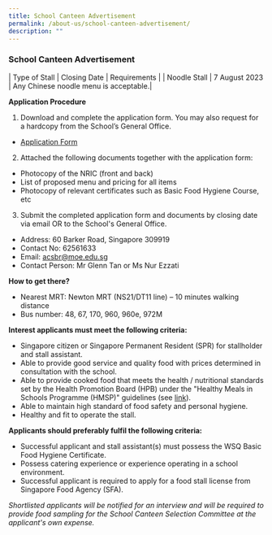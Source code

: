 ```yaml
---
title: School Canteen Advertisement
permalink: /about-us/school-canteen-advertisement/
description: ""
---
```

### School Canteen Advertisement

| Type of Stall | Closing Date | Requirements |
| Noodle Stall | 7 August 2023 | Any Chinese noodle menu is acceptable.|

**Application Procedure**

1. Download and complete the application form. You may also request for a hardcopy from the School’s General Office.
* [Application Form](/files/formbf7%20-%20application%20form.pdf)

2. Attached the following documents together with the application form:
* Photocopy of the NRIC (front and back)
* List of proposed menu and pricing for all items
* Photocopy of relevant certificates such as Basic Food Hygiene Course, etc

3. Submit the completed application form and documents by closing date via email OR to the School's General Office.

* Address: 60 Barker Road, Singapore 309919
* Contact No: 62561633
* Email: acsbr@moe.edu.sg
* Contact Person: Mr Glenn Tan or Ms Nur Ezzati 

**How to get there?**
* Nearest MRT: Newton MRT (NS21/DT11 line) – 10 minutes walking distance
* Bus number: 48, 67, 170, 960, 960e, 972M

**Interest applicants must meet the following criteria:**
* Singapore citizen or Singapore Permanent Resident (SPR) for stallholder and stall assistant.
* Able to provide good service and quality food with prices determined in consultation with the school.
* Able to provide cooked food that meets the health / nutritional standards set by the Health Promotion Board (HPB) under the "Healthy Meals in Schools Programme (HMSP)" guidelines (see [link](https://www.hpb.gov.sg/schools/school-programmes/healthy-meals-in-schools-programme)).
* Able to maintain high standard of food safety and personal hygiene.
* Healthy and fit to operate the stall.


**Applicants should preferably fulfil the following criteria:**
* Successful applicant and stall assistant(s) must possess the WSQ Basic Food Hygiene Certificate.
* Possess catering experience or experience operating in a school environment.
* Successful applicant is required to apply for a food stall license from Singapore Food Agency (SFA).


*Shortlisted applicants will be notified for an interview and will be required to provide food sampling for the School Canteen Selection Committee at the applicant's own expense.*
